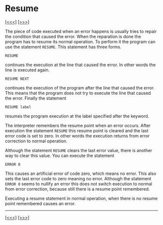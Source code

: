 # Resume

[\[\<\<\<\]](ug_21.1.md) [\[\>\>\>\]](ug_21.3.md)

The piece of code executed when an error happens is usually tries to
repair the condition that caused the error. When the reparation is done
the program has to resume its normal operation. To perform it the
program can use the statement `RESUME`. This statement has three forms.

    RESUME

continues the execution at the line that caused the error. In other
words the line is executed again.

    RESUME NEXT

continues the execution of the program after the line that caused the
error. This means that the program does not try to execute the line that
caused the error. Finally the statement

    RESUME label

resumes the program execution at the label specified after the keyword.

The interpreter remembers the resume point when an error occurs. After
execution the statement `RESUME` this resume point is cleared and the
last error code is set to zero. In other words the execution returns
from error correction to normal operation.

Although the statement `RESUME` clears the last error value, there is
another way to clear this value. You can execute the statement

    ERROR 0

This causes an artificial error of code zero, which means no error. This
also sets the last error code to zero meaning no error. Although the
statement `ERROR 0` seems to nullify an error this does not switch
execution to normal from error correction, because still there is a
resume point remembered.

Executing a resume statement in normal operation, when there is no
resume point remembered causes an error.

-----

[\[\<\<\<\]](ug_21.1.md) [\[\>\>\>\]](ug_21.3.md)
